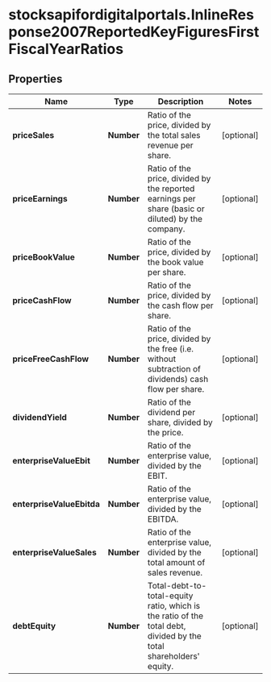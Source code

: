 # stocksapifordigitalportals.InlineResponse2007ReportedKeyFiguresFirstFiscalYearRatios

## Properties

Name | Type | Description | Notes
------------ | ------------- | ------------- | -------------
**priceSales** | **Number** | Ratio of the price, divided by the total sales revenue per share. | [optional] 
**priceEarnings** | **Number** | Ratio of the price, divided by the reported earnings per share (basic or diluted) by the company. | [optional] 
**priceBookValue** | **Number** | Ratio of the price, divided by the book value per share. | [optional] 
**priceCashFlow** | **Number** | Ratio of the price, divided by the cash flow per share. | [optional] 
**priceFreeCashFlow** | **Number** | Ratio of the price, divided by the free (i.e. without subtraction of dividends) cash flow per share. | [optional] 
**dividendYield** | **Number** | Ratio of the dividend per share, divided by the price. | [optional] 
**enterpriseValueEbit** | **Number** | Ratio of the enterprise value, divided by the EBIT. | [optional] 
**enterpriseValueEbitda** | **Number** | Ratio of the enterprise value, divided by the EBITDA. | [optional] 
**enterpriseValueSales** | **Number** | Ratio of the enterprise value, divided by the total amount of sales revenue. | [optional] 
**debtEquity** | **Number** | Total-debt-to-total-equity ratio, which is the ratio of the total debt, divided by the total shareholders&#39; equity. | [optional] 



